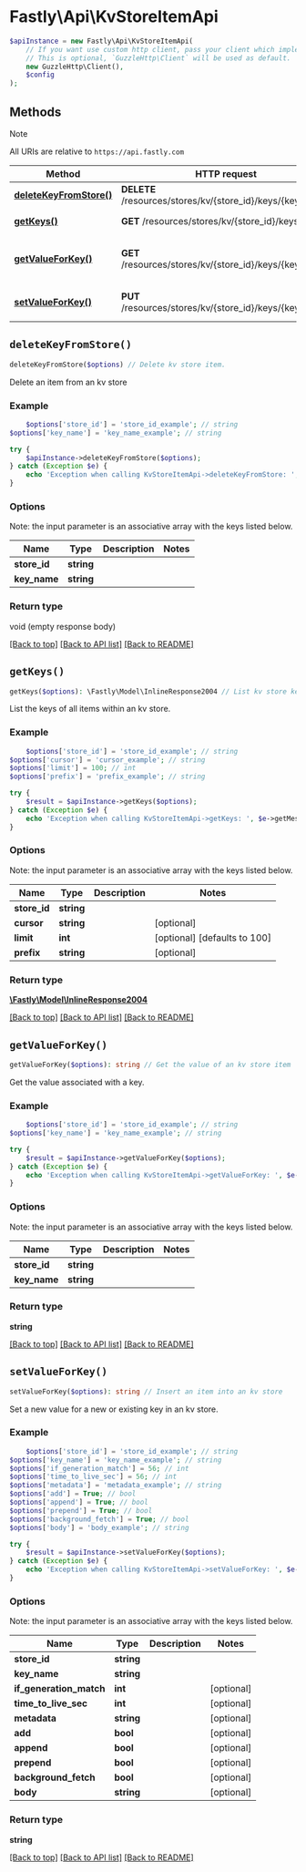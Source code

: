 # Fastly\Api\KvStoreItemApi


```php
$apiInstance = new Fastly\Api\KvStoreItemApi(
    // If you want use custom http client, pass your client which implements `GuzzleHttp\ClientInterface`.
    // This is optional, `GuzzleHttp\Client` will be used as default.
    new GuzzleHttp\Client(),
    $config
);
```

## Methods

> [!NOTE]
> All URIs are relative to `https://api.fastly.com`

Method | HTTP request | Description
------ | ------------ | -----------
[**deleteKeyFromStore()**](KvStoreItemApi.md#deleteKeyFromStore) | **DELETE** /resources/stores/kv/{store_id}/keys/{key_name} | Delete kv store item.
[**getKeys()**](KvStoreItemApi.md#getKeys) | **GET** /resources/stores/kv/{store_id}/keys | List kv store keys.
[**getValueForKey()**](KvStoreItemApi.md#getValueForKey) | **GET** /resources/stores/kv/{store_id}/keys/{key_name} | Get the value of an kv store item
[**setValueForKey()**](KvStoreItemApi.md#setValueForKey) | **PUT** /resources/stores/kv/{store_id}/keys/{key_name} | Insert an item into an kv store


## `deleteKeyFromStore()`

```php
deleteKeyFromStore($options) // Delete kv store item.
```

Delete an item from an kv store

### Example
```php
    $options['store_id'] = 'store_id_example'; // string
$options['key_name'] = 'key_name_example'; // string

try {
    $apiInstance->deleteKeyFromStore($options);
} catch (Exception $e) {
    echo 'Exception when calling KvStoreItemApi->deleteKeyFromStore: ', $e->getMessage(), PHP_EOL;
}
```

### Options

Note: the input parameter is an associative array with the keys listed below.

Name | Type | Description  | Notes
------------- | ------------- | ------------- | -------------
**store_id** | **string** |  |
**key_name** | **string** |  |

### Return type

void (empty response body)

[[Back to top]](#) [[Back to API list]](../../README.md#endpoints)
[[Back to README]](../../README.md)

## `getKeys()`

```php
getKeys($options): \Fastly\Model\InlineResponse2004 // List kv store keys.
```

List the keys of all items within an kv store.

### Example
```php
    $options['store_id'] = 'store_id_example'; // string
$options['cursor'] = 'cursor_example'; // string
$options['limit'] = 100; // int
$options['prefix'] = 'prefix_example'; // string

try {
    $result = $apiInstance->getKeys($options);
} catch (Exception $e) {
    echo 'Exception when calling KvStoreItemApi->getKeys: ', $e->getMessage(), PHP_EOL;
}
```

### Options

Note: the input parameter is an associative array with the keys listed below.

Name | Type | Description  | Notes
------------- | ------------- | ------------- | -------------
**store_id** | **string** |  |
**cursor** | **string** |  | [optional]
**limit** | **int** |  | [optional] [defaults to 100]
**prefix** | **string** |  | [optional]

### Return type

[**\Fastly\Model\InlineResponse2004**](../Model/InlineResponse2004.md)

[[Back to top]](#) [[Back to API list]](../../README.md#endpoints)
[[Back to README]](../../README.md)

## `getValueForKey()`

```php
getValueForKey($options): string // Get the value of an kv store item
```

Get the value associated with a key.

### Example
```php
    $options['store_id'] = 'store_id_example'; // string
$options['key_name'] = 'key_name_example'; // string

try {
    $result = $apiInstance->getValueForKey($options);
} catch (Exception $e) {
    echo 'Exception when calling KvStoreItemApi->getValueForKey: ', $e->getMessage(), PHP_EOL;
}
```

### Options

Note: the input parameter is an associative array with the keys listed below.

Name | Type | Description  | Notes
------------- | ------------- | ------------- | -------------
**store_id** | **string** |  |
**key_name** | **string** |  |

### Return type

**string**

[[Back to top]](#) [[Back to API list]](../../README.md#endpoints)
[[Back to README]](../../README.md)

## `setValueForKey()`

```php
setValueForKey($options): string // Insert an item into an kv store
```

Set a new value for a new or existing key in an kv store.

### Example
```php
    $options['store_id'] = 'store_id_example'; // string
$options['key_name'] = 'key_name_example'; // string
$options['if_generation_match'] = 56; // int
$options['time_to_live_sec'] = 56; // int
$options['metadata'] = 'metadata_example'; // string
$options['add'] = True; // bool
$options['append'] = True; // bool
$options['prepend'] = True; // bool
$options['background_fetch'] = True; // bool
$options['body'] = 'body_example'; // string

try {
    $result = $apiInstance->setValueForKey($options);
} catch (Exception $e) {
    echo 'Exception when calling KvStoreItemApi->setValueForKey: ', $e->getMessage(), PHP_EOL;
}
```

### Options

Note: the input parameter is an associative array with the keys listed below.

Name | Type | Description  | Notes
------------- | ------------- | ------------- | -------------
**store_id** | **string** |  |
**key_name** | **string** |  |
**if_generation_match** | **int** |  | [optional]
**time_to_live_sec** | **int** |  | [optional]
**metadata** | **string** |  | [optional]
**add** | **bool** |  | [optional]
**append** | **bool** |  | [optional]
**prepend** | **bool** |  | [optional]
**background_fetch** | **bool** |  | [optional]
**body** | **string** |  | [optional]

### Return type

**string**

[[Back to top]](#) [[Back to API list]](../../README.md#endpoints)
[[Back to README]](../../README.md)
